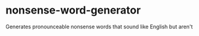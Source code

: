 # nonsense-word-generator
Generates pronounceable nonsense words that sound like English but aren't
